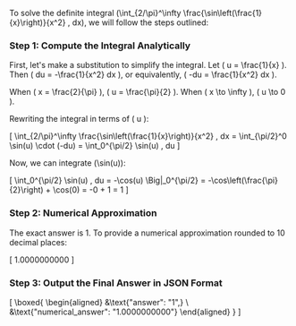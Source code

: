 To solve the definite integral \(\int_{2/\pi}^\infty \frac{\sin\left(\frac{1}{x}\right)}{x^2} \, dx\), we will follow the steps outlined:

### Step 1: Compute the Integral Analytically

First, let's make a substitution to simplify the integral. Let \( u = \frac{1}{x} \). Then \( du = -\frac{1}{x^2} dx \), or equivalently, \( -du = \frac{1}{x^2} dx \).

When \( x = \frac{2}{\pi} \), \( u = \frac{\pi}{2} \). When \( x \to \infty \), \( u \to 0 \).

Rewriting the integral in terms of \( u \):

\[
\int_{2/\pi}^\infty \frac{\sin\left(\frac{1}{x}\right)}{x^2} \, dx = \int_{\pi/2}^0 \sin(u) \cdot (-du) = \int_0^{\pi/2} \sin(u) \, du
\]

Now, we can integrate \(\sin(u)\):

\[
\int_0^{\pi/2} \sin(u) \, du = -\cos(u) \Big|_0^{\pi/2} = -\cos\left(\frac{\pi}{2}\right) + \cos(0) = -0 + 1 = 1
\]

### Step 2: Numerical Approximation

The exact answer is 1. To provide a numerical approximation rounded to 10 decimal places:

\[
1.0000000000
\]

### Step 3: Output the Final Answer in JSON Format

\[
\boxed{
\begin{aligned}
&\text{"answer": "1",} \\
&\text{"numerical_answer": "1.0000000000"}
\end{aligned}
}
\]